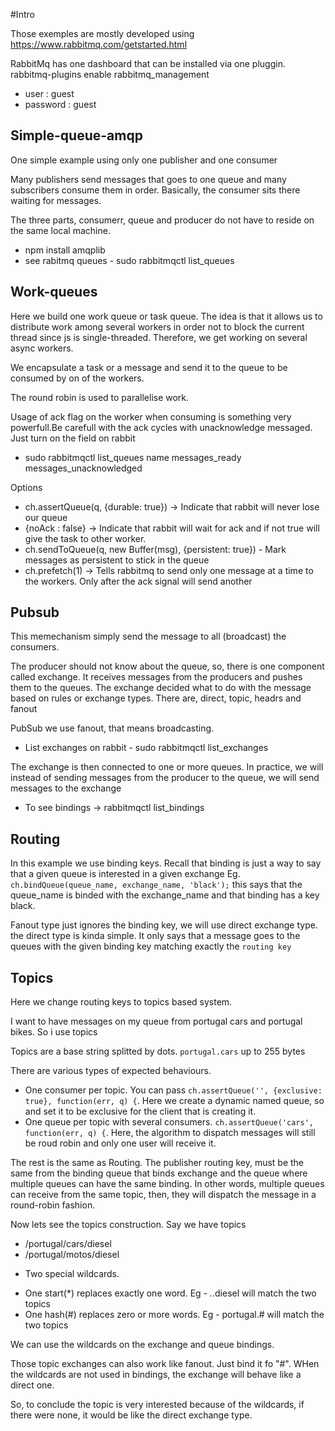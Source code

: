 #Intro

Those exemples are mostly developed using https://www.rabbitmq.com/getstarted.html 

RabbitMq has one dashboard that can be installed via one pluggin. 
rabbitmq-plugins enable rabbitmq_management
* user : guest
* password : guest

## Simple-queue-amqp

One simple example using only one publisher and one consumer

Many publishers send messages that goes to one queue and many subscribers consume them in order. Basically, the consumer sits there waiting for messages.

The three parts, consumerr, queue and producer do not have to reside on the same local machine.

* npm install amqplib
* see rabitmq queues - sudo rabbitmqctl list_queues

## Work-queues

Here we build one work queue or task queue. The idea is that it allows us to distribute work among several workers in order not to block the current thread since js is single-threaded. Therefore, we get working on several async workers.

We encapsulate a task or a message and send it to the queue to be consumed by on of the workers.

The round robin is used to parallelise work.

Usage of ack flag on the worker when consuming is something very powerfull.Be carefull with the ack cycles with unacknowledge messaged. 
Just turn on the field on rabbit
* sudo rabbitmqctl list_queues name messages_ready messages_unacknowledged

Options 
* ch.assertQueue(q, {durable: true}) -> Indicate that rabbit will never lose our queue
* {noAck : false} -> Indicate that rabbit will wait for ack and if not true will give the task to other worker.
* ch.sendToQueue(q, new Buffer(msg), {persistent: true}) - Mark messages as persistent to stick in the queue 
* ch.prefetch(1) -> Tells rabbitmq to send only one message at a time to the workers. Only after the ack signal will send another

## Pubsub

This memechanism simply send the message to all (broadcast) the consumers.

The producer should not know about the queue, so, there is one component called exchange. It receives
messages from the producers and pushes them to the queues. The exchange decided what to do with the message based on rules or exchange types. There are, direct, topic, headrs and fanout

PubSub we use fanout, that means broadcasting.

* List exchanges on rabbit - sudo rabbitmqctl list_exchanges

The exchange is then connected to one or more queues. In practice, we will instead of sending messages from the producer to the queue, we will send messages to the exchange

* To see bindings  -> rabbitmqctl list_bindings

##   Routing
In this example we use binding keys. Recall that binding is just a way to say that a given queue is interested in a given exchange Eg. `ch.bindQueue(queue_name, exchange_name, 'black');` this says that the queue_name is binded with the exchange_name and that binding has a key black.

Fanout type just ignores the binding key, we will use direct exchange type. the direct type is kinda simple. It only says that a message goes to the queues with the given binding key matching exactly the `routing key`

## Topics

Here we change routing keys to topics based system.

I want to have messages on my queue from portugal cars and portugal bikes. So i use topics

Topics are a base string splitted by dots. `portugal.cars` up to 255 bytes

There are various types of expected behaviours.
* One consumer per topic. You can pass `ch.assertQueue('', {exclusive: true}, function(err, q) {`. Here we create a dynamic named queue, so and set it to be exclusive for the client that is creating it.
* One queue per topic with several consumers. `ch.assertQueue('cars', function(err, q) {`. Here, the algorithm to dispatch messages will still be roud robin and only one user will receive it.

The rest is the same as Routing. The publisher routing key, must be the same from the binding queue that binds exchange and the queue where multiple queues can have the same binding. In other words, multiple queues can receive from the same topic, then, they will dispatch the message in a round-robin fashion.

Now lets see the topics construction. 
Say we have topics
* /portugal/cars/diesel
* /portugal/motos/diesel

- Two special wildcards. 
* One start(*) replaces exactly one word. Eg - *.*.diesel will match the two topics 
* One hash(#) replaces zero or more words. Eg - portugal.# will match the two topics

We can use the wildcards on the exchange and queue bindings.

Those topic exchanges can also work like fanout. Just bind it fo "#". WHen the wildcards are not used in bindings, the exchange will behave like a direct one.

So, to conclude the topic is very interested because of the wildcards, if there were none, it would be like the direct exchange type.
